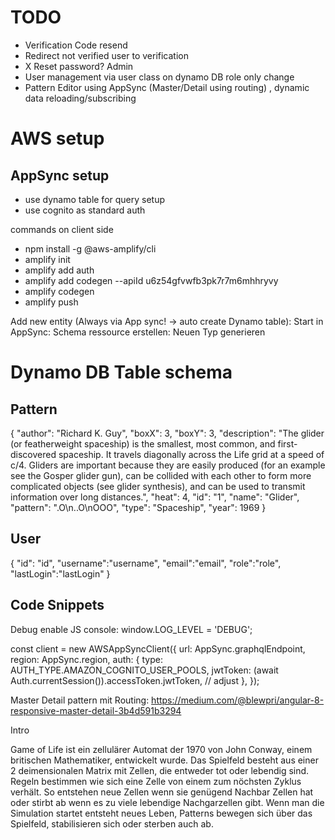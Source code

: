 # TODO
- Verification Code resend
- Redirect not verified user to verification
- X Reset password? Admin
- User management via user class on dynamo DB role only change
- Pattern Editor using AppSync (Master/Detail using routing) , dynamic data reloading/subscribing


# AWS setup

## AppSync setup
- use dynamo table for query setup
- use cognito as standard auth

commands on client side
- npm install -g @aws-amplify/cli
- amplify init
- amplify add auth
- amplify add codegen --apiId u6z54gfvwfb3pk7r7m6mhhryvy
- amplify codegen
- amplify push 

Add new entity (Always via App sync! -> auto create Dynamo table):
Start in AppSync: Schema ressource erstellen: Neuen Typ generieren

# Dynamo DB Table schema

## Pattern
{
  "author": "Richard K. Guy",
  "boxX": 3,
  "boxY": 3,
  "description": "The glider (or featherweight spaceship) is the smallest, most common, and first-discovered spaceship. It travels diagonally across the Life grid at a speed of c/4. Gliders are important because they are easily produced (for an example see the Gosper glider gun), can be collided with each other to form more complicated objects (see glider synthesis), and can be used to transmit information over long distances.",
  "heat": 4,
  "id": "1",
  "name": "Glider",
  "pattern": ".O\n..O\nOOO",
  "type": "Spaceship",
  "year": 1969
}

## User
{
  "id": "id",
  "username":"username",
  "email":"email",
  "role":"role",
  "lastLogin":"lastLogin"
}

## Code Snippets

Debug enable JS console:
window.LOG_LEVEL = 'DEBUG';

const client = new AWSAppSyncClient({
      url: AppSync.graphqlEndpoint,
      region: AppSync.region,
      auth: {
        type: AUTH_TYPE.AMAZON_COGNITO_USER_POOLS,
        jwtToken: (await Auth.currentSession()).accessToken.jwtToken, // adjust
      },
    });

Master Detail pattern mit Routing:
https://medium.com/@blewpri/angular-8-responsive-master-detail-3b4d591b3294


Intro

Game of Life ist ein zellulärer Automat der 1970 von John Conway, einem britischen Mathematiker, entwickelt wurde.
Das Spielfeld besteht aus einer 2 deimensionalen Matrix mit Zellen, die entweder tot oder lebendig sind.
Regeln bestimmen wie sich eine Zelle von einem zum nöchsten Zyklus verhält.
So entstehen neue Zellen wenn sie genügend Nachbar Zellen hat oder stirbt ab wenn es zu viele lebendige Nachgarzellen gibt.
Wenn man die Simulation startet entsteht neues Leben, Patterns bewegen sich über das Spielfeld, stabilisieren sich oder sterben auch ab.
 
